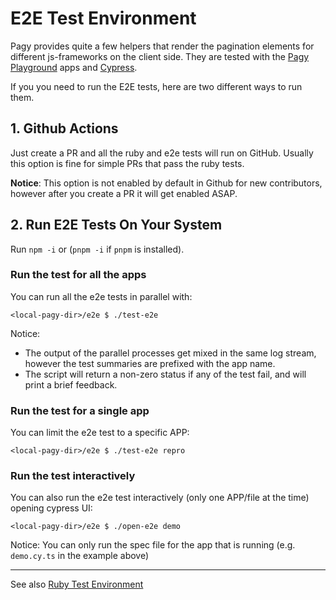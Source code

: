 # E2E Test Environment

Pagy provides quite a few helpers that render the pagination elements for different js-frameworks on the client side. They are
tested with the [Pagy Playground](https://ddnexus.github.io/pagy/playground/) apps and [Cypress](https://www.cypress.io).

If you you need to run the E2E tests, here are two different ways to run them.

## 1. Github Actions

Just create a PR and all the ruby and e2e tests will run on GitHub. Usually this option is fine for simple PRs that pass the ruby
tests.

**Notice**: This option is not enabled by default in Github for new contributors, however after you create a PR it will get
enabled ASAP.

## 2. Run E2E Tests On Your System

Run `npm -i` or (`pnpm -i` if `pnpm` is installed).

### Run the test for all the apps

You can run all the e2e tests in parallel with:

```shell
<local-pagy-dir>/e2e $ ./test-e2e
```

Notice: 

- The output of the parallel processes get mixed in the same log stream, however the test summaries are prefixed with the app name.
- The script will return a non-zero status if any of the test fail, and will print a brief feedback.

### Run the test for a single app

You can limit the e2e test to a specific APP:

```shell
<local-pagy-dir>/e2e $ ./test-e2e repro
```

### Run the test interactively

You can also run the e2e test interactively (only one APP/file at the time) opening cypress UI:

```shell
<local-pagy-dir>/e2e $ ./open-e2e demo
```

Notice: You can only run the spec file for the app that is running (e.g. `demo.cy.ts` in the example above) 

---

See also [Ruby Test Environment](https://github.com/ddnexus/pagy/tree/master/test)
